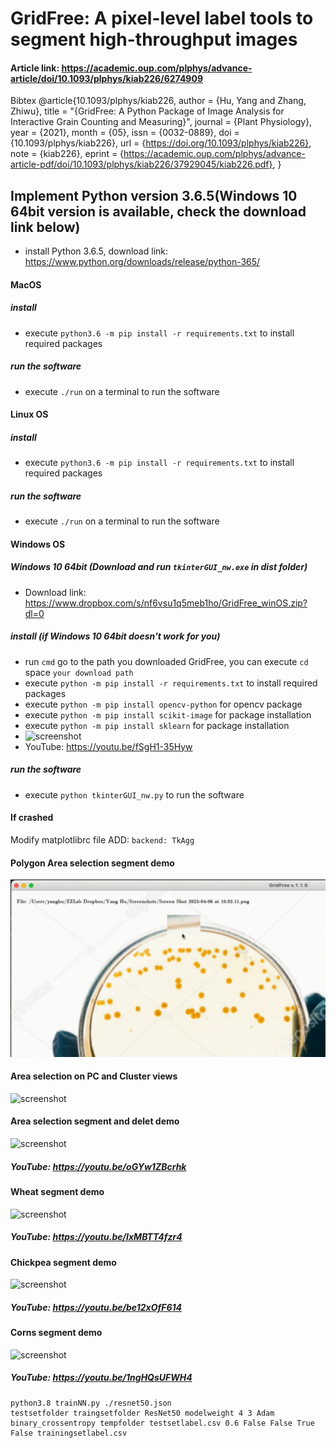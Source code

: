 # GridFree: A pixel-level label tools to segment high-throughput images
#### Article link: https://academic.oup.com/plphys/advance-article/doi/10.1093/plphys/kiab226/6274909
Bibtex @article{10.1093/plphys/kiab226,
    author = {Hu, Yang and Zhang, Zhiwu},
    title = "{GridFree: A Python Package of Image Analysis for Interactive Grain Counting and Measuring}",
    journal = {Plant Physiology},
    year = {2021},
    month = {05},
    issn = {0032-0889},
    doi = {10.1093/plphys/kiab226},
    url = {https://doi.org/10.1093/plphys/kiab226},
    note = {kiab226},
    eprint = {https://academic.oup.com/plphys/advance-article-pdf/doi/10.1093/plphys/kiab226/37929045/kiab226.pdf},
}

## Implement Python version 3.6.5(Windows 10 64bit version is available, check the download link below)
* install Python 3.6.5, download link: https://www.python.org/downloads/release/python-365/
<!--![screenshot](https://raw.githubusercontent.com/12HuYang/FreeCADITS/master/Training_intro.png)-->
<!--![screenshot](https://raw.githubusercontent.com/12HuYang/GridFree/master/compare.png)
![screenshot](https://raw.githubusercontent.com/12HuYang/GridFree/master/normaldistribution.png)-->
<!--#### RUN ```pip3 install plantlabeller``` to install from terminal, if you cannot run ```pip3```, use ```python3 -m pip install plantlabeller```.
#### Linux user may need to use ```sudo pip3 install plantlabeller``` or ```sudo python3 -m pip install plantlabeller```.-->
#### MacOS
##### install
* execute ```python3.6 -m pip install -r requirements.txt``` to install required packages
<!--* execute ```brew install gdal``` to install required packages
* execute ```python3 -m pip install rasterio``` to install required packages-->
##### run the software
* execute ```./run``` on a terminal to run the software
#### Linux OS
#####  install
* execute ```python3.6 -m pip install -r requirements.txt``` to install required packages
<!--* execute ```sudo add-apt-repository ppa:ubuntugis/ppa```
* execute ```sudo apt-get update```
* execute ```sudo apt-get install python-numpy gdal-bin libgdal-dev```
* execute ```python3 -m pip install rasterio``` -->
##### run the software
* execute ```./run``` on a terminal to run the software
#### Windows OS 

##### Windows 10 64bit (Download and run ```tkinterGUI_nw.exe``` in dist folder)
* Download link: https://www.dropbox.com/s/nf6vsu1q5meb1ho/GridFree_winOS.zip?dl=0

##### install (if Windows 10 64bit doesn't work for you)
* run ```cmd``` go to the path you downloaded GridFree, you can execute ```cd``` space ```your download path```
* execute ```python -m pip install -r requirements.txt``` to install required packages
* execute ```python -m pip install opencv-python``` for opencv package
* execute ```python -m pip install scikit-image``` for package installation
* execute ```python -m pip install sklearn``` for package installation
* ![screenshot](https://raw.githubusercontent.com/12HuYang/GridFree/master/win-smallw-startdemo.gif)
* YouTube: https://youtu.be/fSgH1-35Hyw
<!--* Windows 32bit OS execute ```py -m pip install rasterio‑1.0.24+gdal24‑cp36‑cp36m‑win32.whl```
* Windows 64 bit OS execute ```py -m pip install rasterio‑1.0.24+gdal24‑cp36‑cp36m‑win_amd64.whl```-->
##### run the software
* execute ```python tkinterGUI_nw.py``` to run the software
<!--#### dup1OUTPUT.tif 
dup1OUTPUT.tif is a sample filed image, download it to GridFree folder:
https://drive.google.com/file/d/1hZzEpsqDWq7yrXRgDWwbDmQCY2iGni3Z/view?usp=sharing-->


<!---#### ***GDAL instllation instruction:***
1. RUN ```pip3 install GDAL==2.4.2```
   - if failed with error: > gdal-config not found
   - go to step 2.
2. RUN ```brew install gdal```, go to step 1
   - if failed with "gcc" go to step 3
3. RUN ```brew reinstall gcc```, go to step 1--->
#### If crashed
Modify matplotlibrc file ADD: ```backend: TkAgg```
<!--#### Reference
- [1] ImageJ https://imagej.nih.gov/ij/download.html
- [2] SeedCounter https://www.frontiersin.org/articles/10.3389/fpls.2016.01990/full
- [3] GrainScan https://plantmethods.biomedcentral.com/articles/10.1186/1746-4811-10-23-->
#### Polygon Area selection segment demo
![screenshot](https://raw.githubusercontent.com/12HuYang/GridFree/master/PolygonSelectionDemo.gif)

#### Area selection on PC and Cluster views
![screenshot](https://raw.githubusercontent.com/12HuYang/GridFree/master/areasel_gridfree.gif)

#### Area selection segment and delet demo
![screenshot](https://raw.githubusercontent.com/12HuYang/GridFree/master/areaselection.gif)
##### YouTube: https://youtu.be/oGYw1ZBcrhk

#### Wheat segment demo
![screenshot](https://raw.githubusercontent.com/12HuYang/GridFree/master/wheatdemo.gif)
##### YouTube: https://youtu.be/IxMBTT4fzr4

#### Chickpea segment demo
![screenshot](https://raw.githubusercontent.com/12HuYang/GridFree/master/480demo.gif)
##### YouTube: https://youtu.be/be12xOfF614

#### Corns segment demo
![screenshot](https://raw.githubusercontent.com/12HuYang/GridFree/master/corns_demo.gif)
##### YouTube: https://youtu.be/1ngHQsUFWH4

```
python3.8 trainNN.py ./resnet50.json 
testsetfolder traingsetfolder ResNet50 modelweight 4 3 Adam binary_crossentropy tempfolder testsetlabel.csv 0.6 False False True False trainingsetlabel.csv
```

